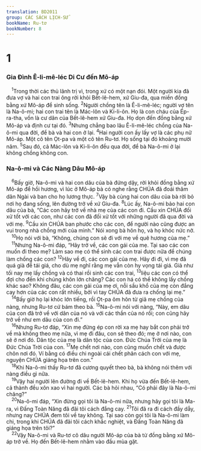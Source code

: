 ```yaml
---
translation: BD2011
group: CÁC SÁCH LỊCH-SỬ
bookName: Ru-tơ 
bookNumber: 8
---
```


<div class="title"><h1>1</h1><h3>Gia Ðình Ê-li-mê-léc Di Cư đến Mô-áp</h3></div>
<span class="verse ru_1_1"> <sup>1</sup>Trong thời các thủ lãnh trị vì, trong xứ có một nạn đói. Một người kia đã đưa vợ và hai con trai ông rời khỏi Bết-lê-hem, xứ Giu-đa, qua miền đồng bằng xứ Mô-áp để sinh sống. </span>
<span class="verse ru_1_2"><sup>2</sup>Người chồng tên là Ê-li-mê-léc; người vợ tên là Na-ô-mi; hai con trai tên là Mác-lôn và Ki-li-ôn. Họ là con cháu của Ép-ra-tha, vốn là cư dân của Bết-lê-hem xứ Giu-đa. Họ dọn đến đồng bằng xứ Mô-áp và định cư tại đó. </span>
<span class="verse ru_1_3"><sup>3</sup>Nhưng chẳng bao lâu Ê-li-mê-léc chồng của Na-ô-mi qua đời, để bà và hai con ở lại. </span>
<span class="verse ru_1_4"><sup>4</sup>Hai người con ấy lấy vợ là các phụ nữ Mô-áp. Một cô tên Ọt-pa và một cô tên Ru-tơ. Họ sống tại đó khoảng mười năm. </span>
<span class="verse ru_1_5"><sup>5</sup>Sau đó, cả Mác-lôn và Ki-li-ôn đều qua đời, để bà Na-ô-mi ở lại không chồng không con.<br/></span>
<div class="title"><h3>Na-ô-mi và Các Nàng Dâu Mô-áp</h3></div>
<span class="verse ru_1_6"> <sup>6</sup>Bấy giờ, Na-ô-mi và hai con dâu của bà đứng dậy, rời khỏi đồng bằng xứ Mô-áp để hồi hương, vì lúc ở Mô-áp bà có nghe rằng CHÚA đã đoái thăm dân Ngài và ban cho họ lương thực. </span>
<span class="verse ru_1_7"><sup>7</sup>Vậy bà cùng hai con dâu của bà rời bỏ nơi họ đang sống, lên đường trở về xứ Giu-đa. </span>
<span class="verse ru_1_8"><sup>8</sup>Lúc ấy, Na-ô-mi bảo hai con dâu của bà, “Các con hãy trở về nhà mẹ của các con đi. Cầu xin CHÚA đối xử tốt với các con, như các con đã đối xử tốt với những người đã qua đời và với mẹ. </span>
<span class="verse ru_1_9"><sup>9</sup>Cầu xin CHÚA ban phước cho các con, để người nào cũng được an vui trong nhà chồng mới của mình.” Nói xong bà hôn họ, và họ khóc nức nở.<br/></span>
<span class="verse ru_1_10"> <sup>10</sup>Họ nói với bà, “Không, chúng con sẽ đi với mẹ về quê hương của mẹ.”<br/></span>
<span class="verse ru_1_11"> <sup>11</sup>Nhưng Na-ô-mi đáp, “Hãy trở về, các con gái của mẹ. Tại sao các con muốn đi theo mẹ? Làm sao mẹ có thể sinh các con trai được nữa để chúng làm chồng các con? </span>
<span class="verse ru_1_12"><sup>12</sup>Hãy về đi, các con gái của mẹ. Hãy đi đi, vì mẹ đã quá già để tái giá, cho dù mẹ nghĩ rằng mẹ vẫn còn hy vọng tái giá. Giả như tối nay mẹ lấy chồng và có thai rồi sinh các con trai, </span>
<span class="verse ru_1_13"><sup>13</sup>liệu các con có thể đợi cho đến khi chúng khôn lớn chăng? Các con há có thể không lấy chồng khác sao? Không đâu, các con gái của mẹ ơi, nỗi sầu khổ của mẹ còn đắng cay hơn của các con rất nhiều, bởi vì tay CHÚA đã đưa ra chống lại mẹ.”<br/></span>
<span class="verse ru_1_14"> <sup>14</sup>Bấy giờ họ lại khóc lớn tiếng, rồi Ọt-pa ôm hôn từ giã mẹ chồng của nàng, nhưng Ru-tơ cứ bám theo bà. </span>
<span class="verse ru_1_15"><sup>15</sup>Na-ô-mi nói với nàng, “Này, em dâu của con đã trở về với dân của nó và với các thần của nó rồi; con cũng hãy trở về như em dâu của con đi.”<br/></span>
<span class="verse ru_1_16"> <sup>16</sup>Nhưng Ru-tơ đáp, “Xin mẹ đừng ép con rời xa mẹ hay bắt con phải trở về mà không theo mẹ nữa, vì mẹ đi đâu, con sẽ theo đó; mẹ ở nơi nào, con sẽ ở nơi đó. Dân tộc của mẹ là dân tộc của con. Ðức Chúa Trời của mẹ là Ðức Chúa Trời của con. </span>
<span class="verse ru_1_17"><sup>17</sup>Mẹ chết nơi nào, con cũng muốn chết và được chôn nơi đó. Ví bằng có điều chi ngoài cái chết phân cách con với mẹ, nguyện CHÚA giáng họa trên con.”<br/></span>
<span class="verse ru_1_18"> <sup>18</sup>Khi Na-ô-mi thấy Ru-tơ đã cương quyết theo bà, bà không nói thêm với nàng điều gì nữa.<br/></span>
<span class="verse ru_1_19"> <sup>19</sup>Vậy hai người lên đường đi về Bết-lê-hem. Khi họ vừa đến Bết-lê-hem, cả thành đều xôn xao vì hai người. Các bà hỏi nhau, “Có phải đây là Na-ô-mi chăng?”<br/></span>
<span class="verse ru_1_20"> <sup>20</sup>Na-ô-mi đáp, “Xin đừng gọi tôi là Na-ô-mi nữa, nhưng hãy gọi tôi là Ma-ra, vì Ðấng Toàn Năng đã đãi tôi cách đắng cay. </span>
<span class="verse ru_1_21"><sup>21</sup>Tôi đã ra đi cách đầy dẫy, nhưng nay CHÚA đem tôi về tay không. Tại sao còn gọi tôi là Na-ô-mi làm chi, trong khi CHÚA đã đãi tôi cách khắc nghiệt, và Ðấng Toàn Năng đã giáng họa trên tôi?”<br/></span>
<span class="verse ru_1_22"> <sup>22</sup>Vậy Na-ô-mi và Ru-tơ cô dâu người Mô-áp của bà từ đồng bằng xứ Mô-áp trở về. Họ đến Bết-lê-hem nhằm vào đầu mùa gặt.<br/></span>
